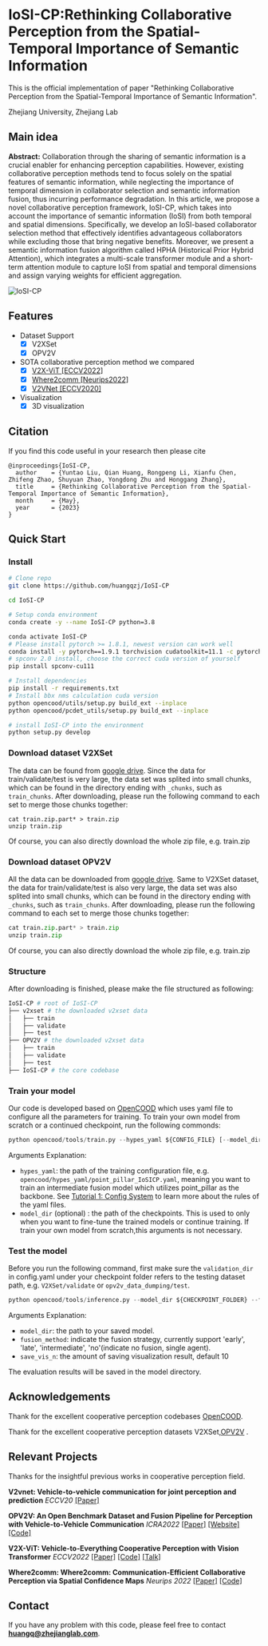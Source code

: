 # IoSI-CP:Rethinking Collaborative Perception from the Spatial-Temporal Importance of Semantic Information
This is the official implementation of paper "Rethinking Collaborative Perception from the Spatial-Temporal Importance of Semantic Information".

 Zhejiang University, Zhejiang Lab

## Main idea
**Abstract:**  Collaboration through the sharing of semantic information is a crucial enabler for enhancing perception capabilities. However, existing collaborative perception methods tend to focus solely on the spatial features of semantic information, while neglecting the importance of temporal dimension in collaborator selection and semantic information fusion, thus incurring performance degradation. In this article, we propose a novel collaborative perception framework, IoSI-CP, which takes into account the importance of semantic information (IoSI) from both temporal and spatial dimensions. Specifically, we develop an IoSI-based collaborator selection method that effectively identifies advantageous collaborators while excluding those that bring negative benefits. Moreover, we present a semantic information fusion algorithm called HPHA (Historical Prior Hybrid Attention), which integrates a multi-scale transformer module and a short-term attention module to capture IoSI from spatial and temporal dimensions and assign varying weights for efficient aggregation.

![IoSI-CP](./images/IoSICP.png)

## Features

- Dataset Support
  - [x] V2XSet
  - [x] OPV2V

- SOTA collaborative perception method we compared
    - [x] [V2X-ViT [ECCV2022]](https://arxiv.org/abs/2203.10638)
    - [x] [Where2comm [Neurips2022]](https://arxiv.org/abs/2209.12836)
    - [x] [V2VNet [ECCV2020]](https://arxiv.org/abs/2008.07519)

- Visualization
  - [x] 3D visualization

## Citation

If you find this code useful in your research then please cite

```
@inproceedings{IoSI-CP,
  author    = {Yuntao Liu, Qian Huang, Rongpeng Li, Xianfu Chen, Zhifeng Zhao, Shuyuan Zhao, Yongdong Zhu and Honggang Zhang},
  title     = {Rethinking Collaborative Perception from the Spatial-Temporal Importance of Semantic Information},
  month     = {May},  
  year      = {2023}
}
```

## Quick Start
### Install
```bash
# Clone repo
git clone https://github.com/huangqzj/IoSI-CP

cd IoSI-CP

# Setup conda environment
conda create -y --name IoSI-CP python=3.8

conda activate IoSI-CP
# Please install pytorch >= 1.8.1, newest version can work well
conda install -y pytorch==1.9.1 torchvision cudatoolkit=11.1 -c pytorch
# spconv 2.0 install, choose the correct cuda version of yourself
pip install spconv-cu111

# Install dependencies
pip install -r requirements.txt
# Install bbx nms calculation cuda version
python opencood/utils/setup.py build_ext --inplace
python opencood/pcdet_utils/setup.py build_ext --inplace

# install IoSI-CP into the environment
python setup.py develop
```

### Download dataset V2XSet
The data can be found from [google drive](https://drive.google.com/drive/folders/1r5sPiBEvo8Xby-nMaWUTnJIPK6WhY1B6?usp=sharing).  Since the data for train/validate/test
is very large, the data set was splited into small chunks, which can be found in the directory ending with `_chunks`, such as `train_chunks`. After downloading, please run the following command to each set to merge those chunks together:

```
cat train.zip.part* > train.zip
unzip train.zip
```
Of course, you can also directly download the whole zip file, e.g. train.zip

### Download dataset OPV2V
All the data can be downloaded from [google drive](https://drive.google.com/drive/folders/1dkDeHlwOVbmgXcDazZvO6TFEZ6V_7WUu). Same to V2XSet dataset, the data for train/validate/test
is also very large, the data set was also splited into small chunks, which can be found in the directory ending with `_chunks`, such as `train_chunks`. After downloading, please run the following command to each set to merge those chunks together:

```python
cat train.zip.part* > train.zip
unzip train.zip
```
Of course, you can also directly download the whole zip file, e.g. train.zip

### Structure
After downloading is finished, please make the file structured as following:

```sh
IoSI-CP # root of IoSI-CP
├── v2xset # the downloaded v2xset data
│   ├── train
│   ├── validate
│   ├── test
├── OPV2V # the downloaded v2xset data
│   ├── train
│   ├── validate
│   ├── test
├── IoSI-CP # the core codebase

```


### Train your model
Our code is developed based on [OpenCOOD](https://github.com/DerrickXuNu/OpenCOOD) which uses yaml file to configure all the parameters for training. To train your own model from scratch or a continued checkpoint, run the following commonds:
```python
python opencood/tools/train.py --hypes_yaml ${CONFIG_FILE} [--model_dir  ${CHECKPOINT_FOLDER}]
```
Arguments Explanation:
- `hypes_yaml`: the path of the training configuration file, e.g. `opencood/hypes_yaml/point_pillar_IoSICP.yaml`, meaning you want to train
an intermediate fusion model which utilizes point_pillar as the backbone. See [Tutorial 1: Config System](https://opencood.readthedocs.io/en/latest/md_files/config_tutorial.html) to learn more about the rules of the yaml files.
- `model_dir` (optional) : the path of the checkpoints. This is used to only when you want to fine-tune the trained models or continue training. If train your own model from scratch,this arguments is not necessary. 

### Test the model
Before you run the following command, first make sure the `validation_dir` in config.yaml under your checkpoint folder
refers to the testing dataset path, e.g. `V2XSet/validate` or `opv2v_data_dumping/test`. 

```python
python opencood/tools/inference.py --model_dir ${CHECKPOINT_FOLDER} --fusion_method ${FUSION_STRATEGY} --save_vis_n ${amount}
```
Arguments Explanation:
- `model_dir`: the path to your saved model.
- `fusion_method`: indicate the fusion strategy, currently support 'early', 'late', 'intermediate', 'no'(indicate no fusion, single agent).
- `save_vis_n`: the amount of saving visualization result, default 10

The evaluation results  will be saved in the model directory.

## Acknowledgements
Thank for the excellent cooperative perception codebases [OpenCOOD](https://github.com/DerrickXuNu/OpenCOOD).

Thank for the excellent cooperative perception datasets V2XSet,[OPV2V](https://mobility-lab.seas.ucla.edu/opv2v/) .

## Relevant Projects

Thanks for the insightful previous works in cooperative perception field.

**V2vnet: Vehicle-to-vehicle communication for joint perception and prediction** 
*ECCV20* [[Paper]](https://arxiv.org/abs/2008.07519) 

**OPV2V: An Open Benchmark Dataset and Fusion Pipeline for Perception with Vehicle-to-Vehicle Communication** 
*ICRA2022* [[Paper]](https://arxiv.org/abs/2109.07644) [[Website]](https://mobility-lab.seas.ucla.edu/opv2v/) [[Code]](https://github.com/DerrickXuNu/OpenCOOD)

**V2X-ViT: Vehicle-to-Everything Cooperative Perception with Vision Transformer** *ECCV2022* [[Paper]](https://arxiv.org/abs/2203.10638) [[Code]](https://github.com/DerrickXuNu/v2x-vit) [[Talk]](https://course.zhidx.com/c/MmQ1YWUyMzM1M2I3YzVlZjE1NzM=)

**Where2comm: Where2comm: Communication-Efficient Collaborative Perception via Spatial Confidence Maps** *Neurips 2022* [[Paper]](https://arxiv.org/abs/2209.12836) [[Code]](https://github.com/MediaBrain-SJTU/Where2comm) 



## Contact

If you have any problem with this code, please feel free to contact **huangq@zhejianglab.com**.

